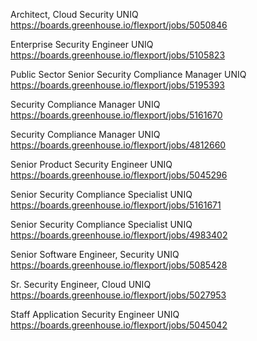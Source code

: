Architect, Cloud Security UNIQ https://boards.greenhouse.io/flexport/jobs/5050846

Enterprise Security Engineer UNIQ https://boards.greenhouse.io/flexport/jobs/5105823

Public Sector Senior Security Compliance Manager UNIQ https://boards.greenhouse.io/flexport/jobs/5195393

Security Compliance Manager UNIQ https://boards.greenhouse.io/flexport/jobs/5161670

Security Compliance Manager UNIQ https://boards.greenhouse.io/flexport/jobs/4812660

Senior Product Security Engineer UNIQ https://boards.greenhouse.io/flexport/jobs/5045296

Senior Security Compliance Specialist UNIQ https://boards.greenhouse.io/flexport/jobs/5161671

Senior Security Compliance Specialist UNIQ https://boards.greenhouse.io/flexport/jobs/4983402

Senior Software Engineer, Security UNIQ https://boards.greenhouse.io/flexport/jobs/5085428

Sr. Security Engineer, Cloud  UNIQ https://boards.greenhouse.io/flexport/jobs/5027953

Staff Application Security Engineer UNIQ https://boards.greenhouse.io/flexport/jobs/5045042


